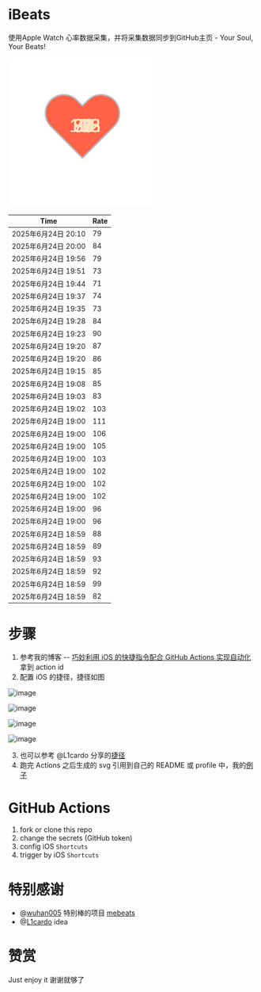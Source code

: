 # iBeats
使用Apple Watch 心率数据采集，并将采集数据同步到GitHub主页 - Your Soul, Your Beats!

![](./files/heart.svg)

<!--START_SECTION:my_heart_rate-->
| Time | Rate | 
 | ---- | ---- | 
| 2025年6月24日 20:10 | 79 |
| 2025年6月24日 20:00 | 84 |
| 2025年6月24日 19:56 | 79 |
| 2025年6月24日 19:51 | 73 |
| 2025年6月24日 19:44 | 71 |
| 2025年6月24日 19:37 | 74 |
| 2025年6月24日 19:35 | 73 |
| 2025年6月24日 19:28 | 84 |
| 2025年6月24日 19:23 | 90 |
| 2025年6月24日 19:20 | 87 |
| 2025年6月24日 19:20 | 86 |
| 2025年6月24日 19:15 | 85 |
| 2025年6月24日 19:08 | 85 |
| 2025年6月24日 19:03 | 83 |
| 2025年6月24日 19:02 | 103 |
| 2025年6月24日 19:00 | 111 |
| 2025年6月24日 19:00 | 106 |
| 2025年6月24日 19:00 | 105 |
| 2025年6月24日 19:00 | 103 |
| 2025年6月24日 19:00 | 102 |
| 2025年6月24日 19:00 | 102 |
| 2025年6月24日 19:00 | 102 |
| 2025年6月24日 19:00 | 96 |
| 2025年6月24日 19:00 | 96 |
| 2025年6月24日 18:59 | 88 |
| 2025年6月24日 18:59 | 89 |
| 2025年6月24日 18:59 | 93 |
| 2025年6月24日 18:59 | 92 |
| 2025年6月24日 18:59 | 99 |
| 2025年6月24日 18:59 | 82 |

<!--END_SECTION:my_heart_rate-->

# 步骤
1. 参考我的博客 -- [巧妙利用 iOS 的快捷指令配合 GitHub Actions 实现自动化](https://github.com/yihong0618/gitblog/issues/198) 拿到 action id
2. 配置 iOS 的捷径，捷径如图

![image](https://user-images.githubusercontent.com/15976103/122154218-0db0b480-ce97-11eb-93bb-5aec07c558dc.png)

![image](https://user-images.githubusercontent.com/15976103/122154236-186b4980-ce97-11eb-8e4b-70551a0391ae.png)

![image](https://user-images.githubusercontent.com/15976103/122154268-2d47dd00-ce97-11eb-902e-3acf292265a9.png)

![image](https://user-images.githubusercontent.com/15976103/122174055-fa144680-ceb4-11eb-9be2-3eb83cd516f7.png)

3. 也可以参考 @L1cardo 分享的[捷径](https://www.icloud.com/shortcuts/6ab6047b459c41ad822ad6b94b1c03d4)
4. 跑完 Actions 之后生成的 svg 引用到自己的 README 或 profile 中，我的[例子](https://github.com/yihong0618) 

# GitHub Actions

1. fork or clone this repo
2. change the secrets (GitHub token)
3. config iOS `Shortcuts` 
4. trigger by iOS `Shortcuts`

# 特别感谢
- @[wuhan005](https://github.com/wuhan005) 特别棒的项目 [mebeats](https://github.com/wuhan005/mebeats)
- @[L1cardo](https://github.com/L1cardo) idea

# 赞赏
Just enjoy it
谢谢就够了
